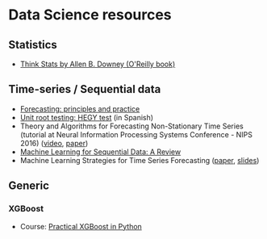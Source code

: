 # Data Science resources

## Statistics
- [Think Stats by Allen B. Downey (O'Reilly book)](http://greenteapress.com/wp/think-stats-2e/)

## Time-series / Sequential data
- [Forecasting: principles and practice](https://www.otexts.org/fpp)
- [Unit root testing: HEGY test](https://www.researchgate.net/publication/254399805_Prueba_de_HEGY_en_R_Una_guia) (in Spanish)
- Theory and Algorithms for Forecasting Non-Stationary Time Series (tutorial at Neural Information Processing Systems Conference - NIPS 2016) ([video](https://channel9.msdn.com/Events/Neural-Information-Processing-Systems-Conference/Neural-Information-Processing-Systems-Conference-NIPS-2016/Theory-and-Algorithms-for-Forecasting-Non-Stationary-Time-Series), [paper](http://www.cs.nyu.edu/~mohri/pub/ts.pdf))
- [Machine Learning for Sequential Data: A Review](http://web.engr.oregonstate.edu/~tgd/publications/mlsd-ssspr.pdf)
- Machine Learning Strategies for Time Series Forecasting ([paper](http://link.springer.com/chapter/10.1007%2F978-3-642-36318-4_3), [slides](http://www.ulb.ac.be/di/map/gbonte/ftp/time_ser.pdf))

## Generic

### XGBoost
- Course: [Practical XGBoost in Python](http://education.parrotprediction.teachable.com/p/practical-xgboost-in-python)



